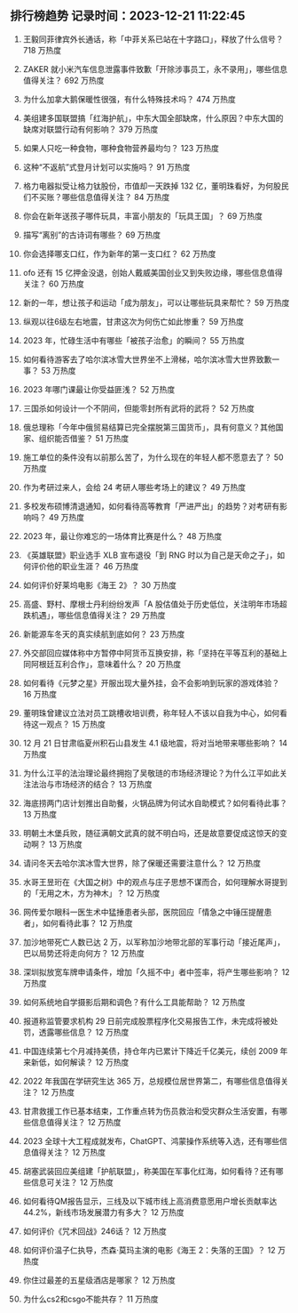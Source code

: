 
## 排行榜趋势 记录时间：2023-12-21 11:22:45
  
  1. 王毅同菲律宾外长通话，称「中菲关系已站在十字路口」，释放了什么信号？ 718 万热度
    
  2. ZAKER 就小米汽车信息泄露事件致歉「开除涉事员工，永不录用」，哪些信息值得关注？ 692 万热度
    
  3. 为什么加拿大鹅保暖性很强，有什么特殊技术吗？ 474 万热度
    
  4. 美组建多国联盟搞「红海护航」，中东大国全部缺席，什么原因？中东大国的缺席对联盟行动有何影响？ 379 万热度
    
  5. 如果人只吃一种食物，哪种食物营养最均匀？ 123 万热度
    
  6. 这种“不返航”式登月计划可以实施吗？ 91 万热度
    
  7. 格力电器拟受让格力钛股份，市值却一天跌掉 132 亿，董明珠看好，为何股民们不买账？哪些信息值得关注？ 84 万热度
    
  8. 你会在新年送孩子哪件玩具，丰富小朋友的「玩具王国」？ 69 万热度
    
  9. 描写“离别”的古诗词有哪些？ 69 万热度
    
  10. 你会选择哪支口红，作为新年的第一支口红？ 62 万热度
    
  11. ofo 还有 15 亿押金没退，创始人戴威美国创业又到失败边缘，哪些信息值得关注？ 60 万热度
    
  12. 新的一年，想让孩子和运动「成为朋友」，可以让哪些玩具来帮忙？ 59 万热度
    
  13. 纵观以往6级左右地震，甘肃这次为何伤亡如此惨重？ 59 万热度
    
  14. 2023 年，忙碌生活中有哪些「被孩子治愈」的瞬间？ 55 万热度
    
  15. 如何看待游客去了哈尔滨冰雪大世界坐不上滑梯，哈尔滨冰雪大世界致歉一事？ 53 万热度
    
  16. 2023 年哪门课最让你受益匪浅？ 52 万热度
    
  17. 三国杀如何设计一个不阴间，但能零封所有武将的武将？ 52 万热度
    
  18. 俄总理称「今年中俄贸易结算已完全摆脱第三国货币」，具有何意义？其他国家、组织能否借鉴？ 51 万热度
    
  19. 施工单位的条件没有以前那么苦了，为什么现在的年轻人都不愿意去了？ 50 万热度
    
  20. 作为考研过来人，会给 24 考研人哪些考场上的建议？ 49 万热度
    
  21. 多校发布硕博清退通知，如何看待高等教育「严进严出」的趋势？对考研有影响吗？ 49 万热度
    
  22. 2023 年，最让你难忘的一场体育比赛是什么？ 48 万热度
    
  23. 《英雄联盟》职业选手 XLB 宣布退役「到 RNG 时以为自己是天命之子」，如何评价他的职业生涯？ 46 万热度
    
  24. 如何评价好莱坞电影《海王 2》？ 30 万热度
    
  25. 高盛、野村、摩根士丹利纷纷发声「A 股估值处于历史低位，关注明年市场超跌机遇」，哪些信息值得关注？ 29 万热度
    
  26. 新能源车冬天的真实续航到底如何？ 23 万热度
    
  27. 外交部回应媒体称中方暂停中阿货币互换安排，称「坚持在平等互利的基础上同阿根廷互利合作」，意味着什么？ 20 万热度
    
  28. 如何看待《元梦之星》开服出现大量外挂，会不会影响到玩家的游戏体验？ 16 万热度
    
  29. 董明珠曾建议立法对员工跳槽收培训费，称年轻人不该以自我为中心，如何看待这一观点？ 15 万热度
    
  30. 12 月 21 日甘肃临夏州积石山县发生 4.1 级地震，将对当地带来哪些影响？ 14 万热度
    
  31. 为什么江平的法治理论最终拥抱了吴敬琏的市场经济理论？为什么江平如此关注法治与市场经济的结合？ 13 万热度
    
  32. 海底捞两门店计划推出自助餐，火锅品牌为何试水自助模式？如何看待此事？ 13 万热度
    
  33. 明朝土木堡兵败，随征满朝文武真的就不明白吗，还是故意要促成这惊天的变动啊？ 13 万热度
    
  34. 请问冬天去哈尔滨冰雪大世界，除了保暖还需要注意什么？ 12 万热度
    
  35. 水哥王昱珩在《大国之树》中的观点与庄子思想不谋而合，如何理解水哥提到的「无用之木，方为神木」？ 12 万热度
    
  36. 网传爱尔眼科一医生术中猛捶患者头部，医院回应「情急之中锤压提醒患者」，如何看待此事？ 12 万热度
    
  37. 加沙地带死亡人数已达 2 万，以军称加沙地带北部的军事行动「接近尾声」，巴以局势还将走向何方？ 12 万热度
    
  38. 深圳拟放宽车牌申请条件，增加「久摇不中」者中签率，将产生哪些影响？ 12 万热度
    
  39. 如何系统地自学摄影后期和调色？有什么工具能帮助？ 12 万热度
    
  40. 报道称监管要求机构 29 日前完成股票程序化交易报告工作，未完成将被处罚，透露哪些信息？ 12 万热度
    
  41. 中国连续第七个月减持美债，持仓年内已累计下降近千亿美元，续创 2009 年来新低，如何解读？ 12 万热度
    
  42. 2022 年我国在学研究生达 365 万，总规模位居世界第二，有哪些信息值得关注？ 12 万热度
    
  43. 甘肃救援工作已基本结束，工作重点转为伤员救治和受灾群众生活安置，有哪些信息值得关注？ 12 万热度
    
  44. 2023 全球十大工程成就发布，ChatGPT、鸿蒙操作系统等入选，还有哪些信息值得关注？ 12 万热度
    
  45. 胡塞武装回应美组建「护航联盟」，称美国在军事化红海，如何看待？还有哪些信息可关注？ 12 万热度
    
  46. 如何看待QM报告显示，三线及以下城市线上高消费意愿用户增长贡献率达44.2%，新线市场发展潜力有多大？ 12 万热度
    
  47. 如何评价《咒术回战》246话？ 12 万热度
    
  48. 如何评价温子仁执导，杰森·莫玛主演的电影《海王 2：失落的王国》？ 12 万热度
    
  49. 你住过最差的五星级酒店是哪家？ 12 万热度
    
  50. 为什么cs2和csgo不能共存？ 11 万热度
    